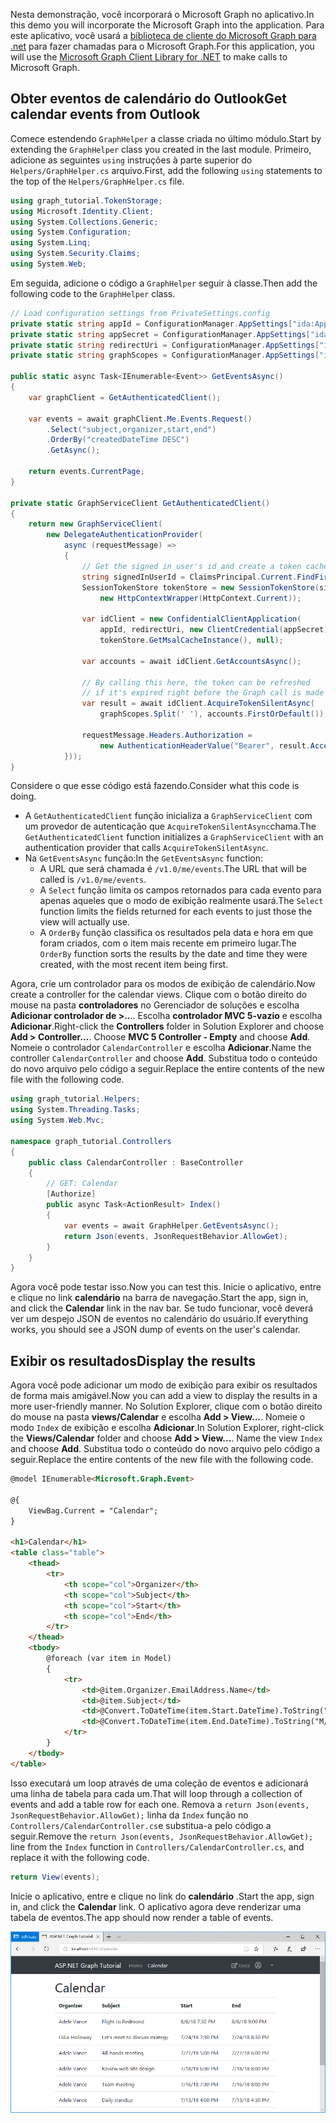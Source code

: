 <!-- markdownlint-disable MD002 MD041 -->

<span data-ttu-id="d0d32-101">Nesta demonstração, você incorporará o Microsoft Graph no aplicativo.</span><span class="sxs-lookup"><span data-stu-id="d0d32-101">In this demo you will incorporate the Microsoft Graph into the application.</span></span> <span data-ttu-id="d0d32-102">Para este aplicativo, você usará a [biblioteca de cliente do Microsoft Graph para .net](https://github.com/microsoftgraph/msgraph-sdk-dotnet) para fazer chamadas para o Microsoft Graph.</span><span class="sxs-lookup"><span data-stu-id="d0d32-102">For this application, you will use the [Microsoft Graph Client Library for .NET](https://github.com/microsoftgraph/msgraph-sdk-dotnet) to make calls to Microsoft Graph.</span></span>

## <a name="get-calendar-events-from-outlook"></a><span data-ttu-id="d0d32-103">Obter eventos de calendário do Outlook</span><span class="sxs-lookup"><span data-stu-id="d0d32-103">Get calendar events from Outlook</span></span>

<span data-ttu-id="d0d32-104">Comece estendendo `GraphHelper` a classe criada no último módulo.</span><span class="sxs-lookup"><span data-stu-id="d0d32-104">Start by extending the `GraphHelper` class you created in the last module.</span></span> <span data-ttu-id="d0d32-105">Primeiro, adicione as seguintes `using` instruções à parte superior do `Helpers/GraphHelper.cs` arquivo.</span><span class="sxs-lookup"><span data-stu-id="d0d32-105">First, add the following `using` statements to the top of the `Helpers/GraphHelper.cs` file.</span></span>

```cs
using graph_tutorial.TokenStorage;
using Microsoft.Identity.Client;
using System.Collections.Generic;
using System.Configuration;
using System.Linq;
using System.Security.Claims;
using System.Web;
```

<span data-ttu-id="d0d32-106">Em seguida, adicione o código a `GraphHelper` seguir à classe.</span><span class="sxs-lookup"><span data-stu-id="d0d32-106">Then add the following code to the `GraphHelper` class.</span></span>

```cs
// Load configuration settings from PrivateSettings.config
private static string appId = ConfigurationManager.AppSettings["ida:AppId"];
private static string appSecret = ConfigurationManager.AppSettings["ida:AppSecret"];
private static string redirectUri = ConfigurationManager.AppSettings["ida:RedirectUri"];
private static string graphScopes = ConfigurationManager.AppSettings["ida:AppScopes"];

public static async Task<IEnumerable<Event>> GetEventsAsync()
{
    var graphClient = GetAuthenticatedClient();

    var events = await graphClient.Me.Events.Request()
        .Select("subject,organizer,start,end")
        .OrderBy("createdDateTime DESC")
        .GetAsync();

    return events.CurrentPage;
}

private static GraphServiceClient GetAuthenticatedClient()
{
    return new GraphServiceClient(
        new DelegateAuthenticationProvider(
            async (requestMessage) =>
            {
                // Get the signed in user's id and create a token cache
                string signedInUserId = ClaimsPrincipal.Current.FindFirst(ClaimTypes.NameIdentifier).Value;
                SessionTokenStore tokenStore = new SessionTokenStore(signedInUserId,
                    new HttpContextWrapper(HttpContext.Current));

                var idClient = new ConfidentialClientApplication(
                    appId, redirectUri, new ClientCredential(appSecret),
                    tokenStore.GetMsalCacheInstance(), null);

                var accounts = await idClient.GetAccountsAsync();

                // By calling this here, the token can be refreshed
                // if it's expired right before the Graph call is made
                var result = await idClient.AcquireTokenSilentAsync(
                    graphScopes.Split(' '), accounts.FirstOrDefault());

                requestMessage.Headers.Authorization =
                    new AuthenticationHeaderValue("Bearer", result.AccessToken);
            }));
}
```

<span data-ttu-id="d0d32-107">Considere o que esse código está fazendo.</span><span class="sxs-lookup"><span data-stu-id="d0d32-107">Consider what this code is doing.</span></span>

- <span data-ttu-id="d0d32-108">A `GetAuthenticatedClient` função inicializa a `GraphServiceClient` com um provedor de autenticação que `AcquireTokenSilentAsync`chama.</span><span class="sxs-lookup"><span data-stu-id="d0d32-108">The `GetAuthenticatedClient` function initializes a `GraphServiceClient` with an authentication provider that calls `AcquireTokenSilentAsync`.</span></span>
- <span data-ttu-id="d0d32-109">Na `GetEventsAsync` função:</span><span class="sxs-lookup"><span data-stu-id="d0d32-109">In the `GetEventsAsync` function:</span></span>
  - <span data-ttu-id="d0d32-110">A URL que será chamada é `/v1.0/me/events`.</span><span class="sxs-lookup"><span data-stu-id="d0d32-110">The URL that will be called is `/v1.0/me/events`.</span></span>
  - <span data-ttu-id="d0d32-111">A `Select` função limita os campos retornados para cada evento para apenas aqueles que o modo de exibição realmente usará.</span><span class="sxs-lookup"><span data-stu-id="d0d32-111">The `Select` function limits the fields returned for each events to just those the view will actually use.</span></span>
  - <span data-ttu-id="d0d32-112">A `OrderBy` função classifica os resultados pela data e hora em que foram criados, com o item mais recente em primeiro lugar.</span><span class="sxs-lookup"><span data-stu-id="d0d32-112">The `OrderBy` function sorts the results by the date and time they were created, with the most recent item being first.</span></span>

<span data-ttu-id="d0d32-113">Agora, crie um controlador para os modos de exibição de calendário.</span><span class="sxs-lookup"><span data-stu-id="d0d32-113">Now create a controller for the calendar views.</span></span> <span data-ttu-id="d0d32-114">Clique com o botão direito do mouse na pasta **controladores** no Gerenciador de soluções e escolha **Adicionar controlador de >..**.. Escolha **controlador MVC 5-vazio** e escolha **Adicionar**.</span><span class="sxs-lookup"><span data-stu-id="d0d32-114">Right-click the **Controllers** folder in Solution Explorer and choose **Add > Controller...**. Choose **MVC 5 Controller - Empty** and choose **Add**.</span></span> <span data-ttu-id="d0d32-115">Nomeie o controlador `CalendarController` e escolha **Adicionar**.</span><span class="sxs-lookup"><span data-stu-id="d0d32-115">Name the controller `CalendarController` and choose **Add**.</span></span> <span data-ttu-id="d0d32-116">Substitua todo o conteúdo do novo arquivo pelo código a seguir.</span><span class="sxs-lookup"><span data-stu-id="d0d32-116">Replace the entire contents of the new file with the following code.</span></span>

```cs
using graph_tutorial.Helpers;
using System.Threading.Tasks;
using System.Web.Mvc;

namespace graph_tutorial.Controllers
{
    public class CalendarController : BaseController
    {
        // GET: Calendar
        [Authorize]
        public async Task<ActionResult> Index()
        {
            var events = await GraphHelper.GetEventsAsync();
            return Json(events, JsonRequestBehavior.AllowGet);
        }
    }
}
```

<span data-ttu-id="d0d32-117">Agora você pode testar isso.</span><span class="sxs-lookup"><span data-stu-id="d0d32-117">Now you can test this.</span></span> <span data-ttu-id="d0d32-118">Inicie o aplicativo, entre e clique no link **calendário** na barra de navegação.</span><span class="sxs-lookup"><span data-stu-id="d0d32-118">Start the app, sign in, and click the **Calendar** link in the nav bar.</span></span> <span data-ttu-id="d0d32-119">Se tudo funcionar, você deverá ver um despejo JSON de eventos no calendário do usuário.</span><span class="sxs-lookup"><span data-stu-id="d0d32-119">If everything works, you should see a JSON dump of events on the user's calendar.</span></span>

## <a name="display-the-results"></a><span data-ttu-id="d0d32-120">Exibir os resultados</span><span class="sxs-lookup"><span data-stu-id="d0d32-120">Display the results</span></span>

<span data-ttu-id="d0d32-121">Agora você pode adicionar um modo de exibição para exibir os resultados de forma mais amigável.</span><span class="sxs-lookup"><span data-stu-id="d0d32-121">Now you can add a view to display the results in a more user-friendly manner.</span></span> <span data-ttu-id="d0d32-122">No Solution Explorer, clique com o botão direito do mouse na pasta **views/Calendar** e escolha **Add > View...**. Nomeie o modo `Index` de exibição e escolha **Adicionar**.</span><span class="sxs-lookup"><span data-stu-id="d0d32-122">In Solution Explorer, right-click the **Views/Calendar** folder and choose **Add > View...**. Name the view `Index` and choose **Add**.</span></span> <span data-ttu-id="d0d32-123">Substitua todo o conteúdo do novo arquivo pelo código a seguir.</span><span class="sxs-lookup"><span data-stu-id="d0d32-123">Replace the entire contents of the new file with the following code.</span></span>

```html
@model IEnumerable<Microsoft.Graph.Event>

@{
    ViewBag.Current = "Calendar";
}

<h1>Calendar</h1>
<table class="table">
    <thead>
        <tr>
            <th scope="col">Organizer</th>
            <th scope="col">Subject</th>
            <th scope="col">Start</th>
            <th scope="col">End</th>
        </tr>
    </thead>
    <tbody>
        @foreach (var item in Model)
        {
            <tr>
                <td>@item.Organizer.EmailAddress.Name</td>
                <td>@item.Subject</td>
                <td>@Convert.ToDateTime(item.Start.DateTime).ToString("M/d/yy h:mm tt")</td>
                <td>@Convert.ToDateTime(item.End.DateTime).ToString("M/d/yy h:mm tt")</td>
            </tr>
        }
    </tbody>
</table>
```

<span data-ttu-id="d0d32-124">Isso executará um loop através de uma coleção de eventos e adicionará uma linha de tabela para cada um.</span><span class="sxs-lookup"><span data-stu-id="d0d32-124">That will loop through a collection of events and add a table row for each one.</span></span> <span data-ttu-id="d0d32-125">Remova a `return Json(events, JsonRequestBehavior.AllowGet);` linha da `Index` função no `Controllers/CalendarController.cs`e substitua-a pelo código a seguir.</span><span class="sxs-lookup"><span data-stu-id="d0d32-125">Remove the `return Json(events, JsonRequestBehavior.AllowGet);` line from the `Index` function in `Controllers/CalendarController.cs`, and replace it with the following code.</span></span>

```cs
return View(events);
```

<span data-ttu-id="d0d32-126">Inicie o aplicativo, entre e clique no link do **calendário** .</span><span class="sxs-lookup"><span data-stu-id="d0d32-126">Start the app, sign in, and click the **Calendar** link.</span></span> <span data-ttu-id="d0d32-127">O aplicativo agora deve renderizar uma tabela de eventos.</span><span class="sxs-lookup"><span data-stu-id="d0d32-127">The app should now render a table of events.</span></span>

![Uma captura de tela da tabela de eventos](./images/add-msgraph-01.png)
